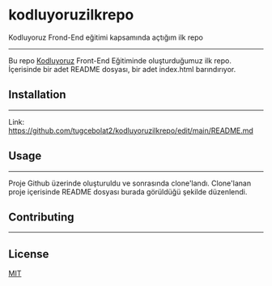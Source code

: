 # kodluyoruzilkrepo
Kodluyoruz Frond-End eğitimi kapsamında açtığım ilk repo

-------------------------------------
Bu repo [Kodluyoruz](kodluyoruz.org) Front-End Eğitiminde oluşturduğumuz ilk repo. İçerisinde bir adet README dosyası, bir adet index.html barındırıyor. 
## **Installation**
----------------------------------------
Link:  https://github.com/tugcebolat2/kodluyoruzilkrepo/edit/main/README.md
## **Usage**
-----------------------------------------
Proje Github üzerinde oluşturuldu ve sonrasında clone'landı. Clone'lanan proje içerisinde README dosyası burada görüldüğü şekilde düzenlendi. 
## **Contributing**
--------------------------------------------------
## **License**
[MIT](https://choosealicense.com/licenses/mit/)
